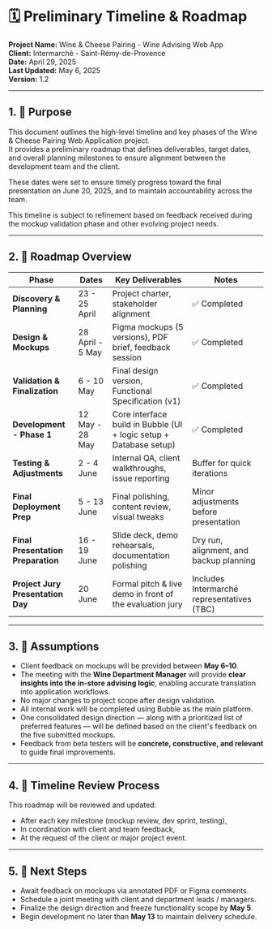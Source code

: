 # 🗓️ Preliminary Timeline & Roadmap  
**Project Name:** Wine & Cheese Pairing - Wine Advising Web App  
**Client:** Intermarché - Saint-Rémy-de-Provence  
**Date:** April 29, 2025  
**Last Updated:** May 6, 2025  
**Version:** 1.2  

---

## 1. 📍 Purpose

This document outlines the high-level timeline and key phases of the Wine & Cheese Pairing Web Application project.  
It provides a preliminary roadmap that defines deliverables, target dates, and overall planning milestones to ensure alignment between the development team and the client.

These dates were set to ensure timely progress toward the final presentation on June 20, 2025, and to maintain accountability across the team.

This timeline is subject to refinement based on feedback received during the mockup validation phase and other evolving project needs.

---

## 2. 🧭 Roadmap Overview

| **Phase**                     | **Dates**            | **Key Deliverables**                                      | **Notes**                                  |
|------------------------------|----------------------|-----------------------------------------------------------|--------------------------------------------|
| **Discovery & Planning**     | 23 - 25 April         | Project charter, stakeholder alignment                    | ✅ Completed                                |
| **Design & Mockups**         | 28 April - 5 May      | Figma mockups (5 versions), PDF brief, feedback session   | ✅ Completed                   |
| **Validation & Finalization**| 6 - 10 May            | Final design version, Functional Specification (v1)       | ✅ Completed           |
| **Development - Phase 1**    | 12 May - 28 May           | Core interface build in Bubble (UI + logic setup + Database setup)         | ✅ Completed             |
| **Testing & Adjustments**    | 2 - 4 June            | Internal QA, client walkthroughs, issue reporting         | Buffer for quick iterations                |
| **Final Deployment Prep**    | 5 - 13 June           | Final polishing, content review, visual tweaks            | Minor adjustments before presentation      |
| **Final Presentation Preparation** | 16 - 19 June        | Slide deck, demo rehearsals, documentation polishing      | Dry run, alignment, and backup planning    |
| **Project Jury Presentation Day**| 20 June | Formal pitch & live demo in front of the evaluation jury  | Includes Intermarché representatives (TBC)   |

---

## 3. 📝 Assumptions

- Client feedback on mockups will be provided between **May 6–10**.
 - The meeting with the **Wine Department Manager** will provide **clear insights into the in-store advising logic**, enabling accurate translation into application workflows.
- No major changes to project scope after design validation.
- All internal work will be completed using Bubble as the main platform.
- One consolidated design direction — along with a prioritized list of preferred features — will be defined based on the client's feedback on the five submitted mockups.
- Feedback from beta testers will be **concrete, constructive, and relevant** to guide final improvements.

---

## 4. 🔄 Timeline Review Process

This roadmap will be reviewed and updated:
- After each key milestone (mockup review, dev sprint, testing),
- In coordination with client and team feedback,
- At the request of the client or major project event.

---

## 5. 📌 Next Steps

- Await feedback on mockups via annotated PDF or Figma comments.
- Schedule a joint meeting with client and department leads / managers.
- Finalize the design direction and freeze functionality scope by **May 5**.
- Begin development no later than **May 13** to maintain delivery schedule.

